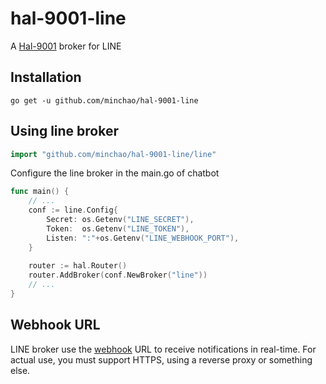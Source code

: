 # hal-9001-line

A [Hal-9001][1] broker for LINE

## Installation

```
go get -u github.com/minchao/hal-9001-line
```

## Using line broker

```go
import "github.com/minchao/hal-9001-line/line"
```

Configure the line broker in the main.go of chatbot

```go
func main() {
    // ...
    conf := line.Config{
        Secret: os.Getenv("LINE_SECRET"),
        Token:  os.Getenv("LINE_TOKEN"),
        Listen: ":"+os.Getenv("LINE_WEBHOOK_PORT"),
    }
    
    router := hal.Router()
    router.AddBroker(conf.NewBroker("line"))
    // ...
}
```

## Webhook URL

LINE broker use the [webhook][2] URL to receive notifications in real-time. For actual use, you must support HTTPS, using a reverse proxy or something else.

[1]: https://github.com/Netflix/hal-9001
[2]: https://devdocs.line.me/en/#webhooks
